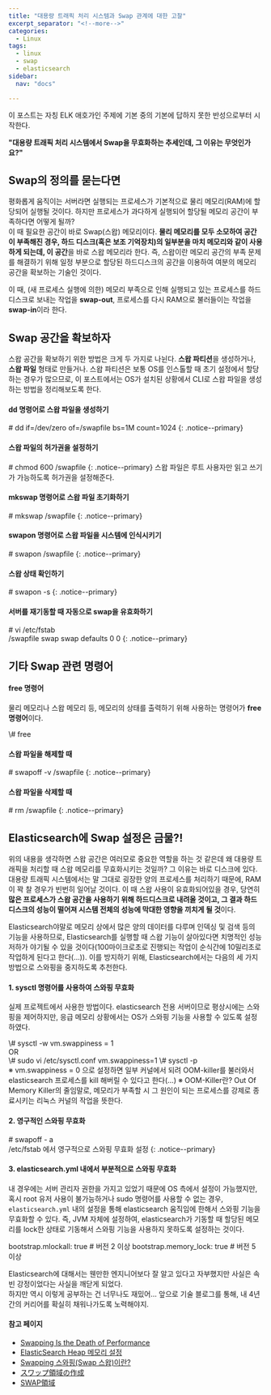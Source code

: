 ```yaml
---
title: "대용량 트래픽 처리 시스템과 Swap 관계에 대한 고찰"
excerpt_separator: "<!--more-->"
categories:
  - Linux
tags:
  - linux
  - swap
  - elasticsearch
sidebar:
  nav: "docs"

---
```

이 포스트는 자칭 ELK 애호가인 주제에 기본 중의 기본에 답하지 못한 반성으로부터 시작한다.

**"대용량 트래픽 처리 시스템에서 Swap을 무효화하는 추세인데, 그 이유는 무엇인가요?"**

## Swap의 정의를 묻는다면
평화롭게 움직이는 서버라면 실행되는 프로세스가 기본적으로 물리 메모리(RAM)에 할당되어 실행될 것이다. 하지만 프로세스가 과다하게 실행되어 할당될 메모리 공간이 부족하다면 어떻게 될까?  
이 때 필요한 공간이 바로 Swap(스왑) 메모리이다. **물리 메모리를 모두 소모하여 공간이 부족해진 경우, 하드 디스크(혹은 보조 기억장치)의 일부분을 마치 메모리와 같이 사용하게 되는데, 이 공간**을 바로 스왑 메모리라 한다.
즉, 스왑이란 메모리 공간의 부족 문제를 해결하기 위해 일정 부분으로 할당된 하드디스크의 공간을 이용하여 여분의 메모리 공간을 확보하는 기술인 것이다.

이 때, (새 프로세스 실행에 의한) 메모리 부족으로 인해 실행되고 있는 프로세스를 하드디스크로 보내는 작업을 **swap-out**, 프로세스를 다시 RAM으로 불러들이는 작업을 **swap-in**이라 한다.

## Swap 공간을 확보하자
스왑 공간을 확보하기 위한 방법은 크게 두 가지로 나뉜다. **스왑 파티션**을 생성하거나, **스왑 파일** 형태로 만들거나. 스왑 파티션은 보통 OS를 인스톨할 때 초기 설정에서 할당하는 경우가 많으므로, 이 포스트에서는 OS가 설치된 상황에서 CLI로 스왑 파일을 생성하는 방법을 정리해보도록 한다.

#### dd 명령어로 스왑 파일을 생성하기
\# dd if=/dev/zero of=/swapfile bs=1M count=1024
{: .notice--primary}

#### 스왑 파일의 허가권을 설정하기
\# chmod 600 /swapfile
{: .notice--primary}
스왑 파일은 루트 사용자만 읽고 쓰기가 가능하도록 허가권을 설정해준다.

#### mkswap 명령어로 스왑 파일 초기화하기
\# mkswap /swapfile
{: .notice--primary}

#### swapon 명령어로 스왑 파일을 시스템에 인식시키기
\# swapon /swapfile
{: .notice--primary}

#### 스왑 상태 확인하기
\# swapon -s
{: .notice--primary}

#### 서버를 재기동할 때 자동으로 swap을 유효화하기
\# vi /etc/fstab  
/swapfile swap swap defaults 0 0
{: .notice--primary}

## 기타 Swap 관련 명령어

#### free 명령어
물리 메모리나 스왑 메모리 등, 메모리의 상태를 출력하기 위해 사용하는 명령어가 **free 명령어**이다.  
<div class="notice--primary" markdown="1">
\# free
</div>

#### 스왑 파일을 해제할 때
\# swapoff -v /swapfile
{: .notice--primary}

#### 스왑 파일을 삭제할 때
\# rm /swapfile
{: .notice--primary}

## Elasticsearch에 Swap 설정은 금물?!
위의 내용을 생각하면 스왑 공간은 여러모로 중요한 역할을 하는 것 같은데 왜 대용량 트래픽을 처리할 때 스왑 메모리를 무효화시키는 것일까? 그 이유는 바로 디스크에 있다.
대용량 트래픽 시스템에서는 말 그대로 굉장한 양의 프로세스를 처리하기 때문에, RAM이 꽉 찰 경우가 빈번히 일어날 것이다. 이 때 스왑 사용이 유효화되어있을 경우, 당연히 **많은 프로세스가 스왑 공간을 사용하기 위해 하드디스크로 내려올 것이고, 그 결과 하드디스크의 성능이 떨어져 시스템 전체의 성능에 막대한 영향을 끼치게 될 것**이다.

Elasticsearch야말로 메모리 상에서 많은 양의 데이터를 다루며 인덱싱 및 검색 등의 기능을 사용하므로, Elasticsearch를 실행할 때 스왑 기능이 살아있다면 치명적인 성능 저하가 야기될 수 있을 것이다(100마이크로초로 진행되는 작업이 순식간에 10밀리초로 작업하게 된다고 한다(...)).
이를 방지하기 위해, Elasticsearch에서는 다음의 세 가지 방법으로 스와핑을 중지하도록 추천한다.

#### 1. sysctl 명령어를 사용하여 스와핑 무효화
실제 프로젝트에서 사용한 방법이다. elasticsearch 전용 서버이므로 평상시에는 스와핑을 제어하지만, 응급 메모리 상황에서는 OS가 스와핑 기능을 사용할 수 있도록 설정하였다.  
<div class="notice--primary" markdown="1">
\# sysctl -w vm.swappiness = 1  
</div>
OR  
<div class="notice--primary" markdown="1">
\# sudo vi /etc/sysctl.conf  
vm.swappiness=1  
\# sysctl -p
</div>
※ vm.swappiness = 0 으로 설정하면 일부 커널에서 되려 OOM-killer를 불러와서 elasticsearch 프로세스를 kill 해버릴 수 있다고 한다(...)
※ OOM-Killer란? Out Of Memory Killer의 줄임말로, 메모리가 부족할 시 그 원인이 되는 프로세스를 강제로 종료시키는 리눅스 커널의 작업을 뜻한다.

#### 2. 영구적인 스와핑 무효화
\# swapoff - a  
/etc/fstab 에서 영구적으로 스와핑 무효화 설정
{: .notice--primary}

#### 3. elasticsearch.yml 내에서 부분적으로 스와핑 무효화
내 경우에는 서버 관리자 권한을 가지고 있었기 때문에 OS 측에서 설정이 가능했지만, 혹시 root 유저 사용이 불가능하거나 sudo 명령어를 사용할 수 없는 경우, `elasticsearch.yml` 내의 설정을 통해 elasticsearch 움직임에 한해서 스와핑 기능을 무효화할 수 있다.
즉, JVM 자체에 설정하여, elasticsearch가 기동할 때 할당된 메모리를 lock한 상태로 기동해서 스와핑 기능을 사용하지 못하도록 설정하는 것이다.  
<div class="notice--primary" markdown="1">
bootstrap.mlockall: true # 버전 2 이상  
bootstrap.memory_lock: true # 버전 5 이상
</div>

Elasticsearch에 대해서는 웬만한 엔지니어보다 잘 알고 있다고 자부했지만 사실은 속빈 강정이었다는 사실을 깨닫게 되었다.   
하지만 역시 이렇게 공부하는 건 너무나도 재밌어... 앞으로 기술 블로그를 통해, 내 4년 간의 커리어를 확실히 채워나가도록 노력해야지.

#### 참고 페이지
* [Swapping Is the Death of Performance](https://www.elastic.co/guide/en/elasticsearch/guide/current/heap-sizing.html#_swapping_is_the_death_of_performance)
* [ElasticSearch Heap 메모리 설정](https://www.nakjunizm.com/2017/09/07/ElasticSearch_Heap_Memory/)
* [Swapping 스와핑(Swap 스왑)이란?](https://jhnyang.tistory.com/103)
* [スワップ領域の作成](https://qiita.com/azusanakano/items/96e7c490c285d9ec1b1a)
* [SWAP領域](https://access.redhat.com/documentation/ja-jp/red_hat_enterprise_linux/7/html/storage_administration_guide/ch-swapspace)
